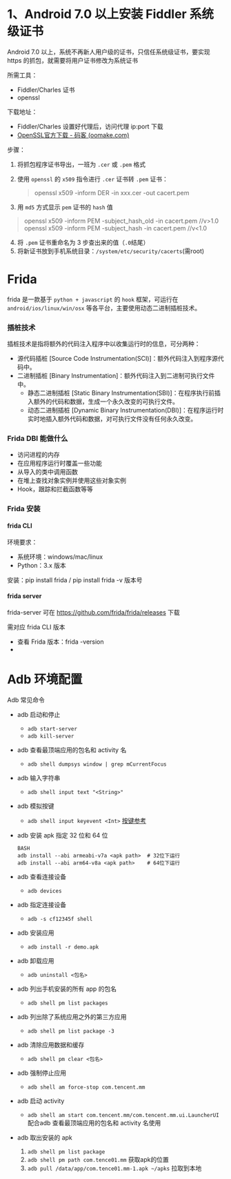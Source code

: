 # 1、Android 7.0 以上安装 Fiddler 系统级证书

Android 7.0 以上，系统不再新人用户级的证书，只信任系统级证书，要实现 https 的抓包，就需要将用户证书修改为系统证书

所需工具：

- Fiddler/Charles 证书
- openssl

下载地址：

- Fiddler/Charles 设置好代理后，访问代理 ip:port 下载
- [OpenSSL官方下载 - 码客 (oomake.com)](https://oomake.com/download/openssl)

步骤：
1. 将抓包程序证书导出，一班为 `.cer` 或 `.pem` 格式
2. 使用 `openssl` 的 `x509` 指令进行 `.cer` 证书转 `.pem` 证书：
   
    > openssl x509 -inform DER -in xxx.cer -out cacert.pem 
3.  用 `md5` 方式显示 `pem` 证书的 `hash` 值
 > openssl x509 -inform PEM -subject_hash_old -in cacert.pem	//v>1.0
 > openssl x509 -inform PEM -subject_hash -in cacert.pem //v<1.0
4. 将 `.pem` 证书重命名为 3 步查出来的值（`.0`结尾）
5. 将新证书放到手机系统目录：`/system/etc/security/cacerts`(需root)



# Frida

frida 是一款基于 `python + javascript` 的 `hook` 框架，可运行在 `android/ios/linux/win/osx` 等各平台，主要使用动态二进制插桩技术。

### 插桩技术

插桩技术是指将额外的代码注入程序中以收集运行时的信息，可分两种：

- 源代码插桩 [Source Code Instrumentation(SCI)]：额外代码注入到程序源代码中。
- 二进制插桩 [Binary Instrumentation]：额外代码注入到二进制可执行文件中。
  - 静态二进制插桩 [Static Binary Instrumentation(SBI)]：在程序执行前插入额外的代码和数据，生成一个永久改变的可执行文件。
  - 动态二进制插桩 [Dynamic Binary Instrumentation(DBI)]：在程序运行时实时地插入额外代码和数据，对可执行文件没有任何永久改变。

### Frida DBI 能做什么

- 访问进程的内存
- 在应用程序运行时覆盖一些功能
- 从导入的类中调用函数
- 在堆上查找对象实例并使用这些对象实例
- Hook，跟踪和拦截函数等等

### Frida  安装

#### frida CLI

环境要求：

- 系统环境：windows/mac/linux
- Python：3.x 版本

安装：pip install frida / pip install frida -v 版本号

#### frida server

frida-server 可在 https://github.com/frida/frida/releases 下载

需对应 frida CLI 版本

- 查看 Frida 版本：frida -version
- 



# Adb 环境配置

Adb 常见命令

- adb 启动和停止

  - `adb start-server`
  - `adb kill-server`

- adb 查看最顶端应用的包名和 activity 名

  - `adb shell dumpsys window | grep mCurrentFocus`

- adb 输入字符串

  - `adb shell input text "<String>"`

- adb 模拟按键

  - `adb shell input keyevent <Int>` [按键参考](https://www.huaweicloud.com/articles/aaab7697baca07f9d37854a69631a11d.html)

- adb 安装 apk 指定 32 位和 64 位

  ```
  BASH
  adb install --abi armeabi-v7a <apk path>  # 32位下运行
  adb install --abi arm64-v8a <apk path>    # 64位下运行
  ```

- adb 查看连接设备

  - `adb devices`

- adb 指定连接设备

  - `adb -s cf12345f shell`

- adb 安装应用

  - `adb install -r demo.apk`

- adb 卸载应用

  - `adb uninstall <包名>`

- adb 列出手机安装的所有 app 的包名

  - `adb shell pm list packages`

- adb 列出除了系统应用之外的第三方应用

  - `adb shell pm list package -3`

- adb 清除应用数据和缓存

  - `adb shell pm clear <包名>`

- adb 强制停止应用

  - `adb shell am force-stop com.tencent.mm`

- adb 启动 activity

  - `adb shell am start com.tencent.mm/com.tencent.mm.ui.LauncherUI` 配合adb 查看最顶端应用的包名和 activity 名使用

- adb 取出安装的 apk

  1. `adb shell pm list package`
  2. `adb shell pm path com.tence01.mm` 获取apk的位置
  3. `adb pull /data/app/com.tence01.mm-1.apk ~/apks` 拉取到本地
